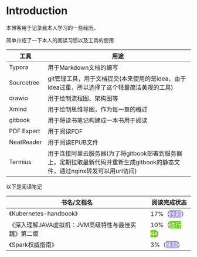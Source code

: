 # Introduction

本博客用于记录我本人学习的一些经历。

简单介绍了一下本人的阅读习惯以及工具的使用

| 工具       | 用途                                                         |
| ---------- | ------------------------------------------------------------ |
| Typora     | 用于Markdown文档的编写                                       |
| Sourcetree | git管理工具，用于文档提交(本来使用的是idea，由于idea过重，所以选择了这个轻量简洁美观的工具) |
| drawio     | 用于绘制流程图、架构图等                                     |
| Xmind      | 用于绘制思维导图，作为每一章的概述                           |
| gitbook    | 用于将读书笔记构建成一本书用于阅读                           |
| PDF Expert | 用于阅读PDF                                                  |
| NeatReader | 用于阅读EPUB文件                                             |
| Termius    | 用于连接阿里云服务器(为了将gitbook部署到服务器上，定期拉取最新代码并重新生成gitbook的静态文件，通过nginx转发可以用url访问) |



以下是阅读笔记

| 书名/文档名                                         | 阅读完成状态                                                 |
| --------------------------------------------------- | ------------------------------------------------------------ |
| 《Kubernetes-handbook》                             | 17%（<span class="badge color-label has-tooltip" style="background-color: #A295D6; color: #FFFFFF" title="" data-container="body" data-original-title="">挂起</span>） |
| 《深入理解JAVA虚拟机：JVM高级特性与最佳实践》第二版 | 10%（<span class="badge color-label has-tooltip" style="background-color: #69D100; color: #FFFFFF" title="" data-container="body">进行中</span>） |
| 《Spark权威指南》                                   | 3%（<span class="badge color-label has-tooltip" style="background-color: #A295D6; color: #FFFFFF" title="" data-container="body" data-original-title="">挂起</span>） |

